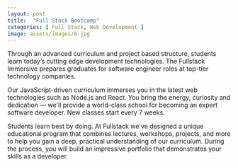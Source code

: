 ```yaml
---
layout: post
title:  "Full Stack Bootcamp"
categories: [ Full Stack, Web Development ]
image: assets/images/6.jpg
---
```

Through an advanced curriculum and project based structure, students learn today’s cutting edge development technologies. The Fullstack Immersive prepares graduates for software engineer roles at top-tier technology companies.

Our JavaScript-driven curriculum immerses you in the latest web technologies such as Node.js and React. You bring the energy, curiosity and dedication — we'll provide a world-class school for becoming an expert software developer. New classes start every 7 weeks.

Students learn best by doing. At Fullstack we've designed a unique educational program that combines lectures, workshops, projects, and more to help you gain a deep, practical understanding of our curriculum. During the process, you will build an impressive portfolio that demonstrates your skills as a developer.
